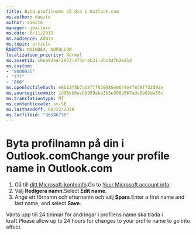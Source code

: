 ```yaml
---
title: Byta profilnamn på din i Outlook.com
ms.author: daeite
author: daeite
manager: joallard
ms.date: 6/11/2019
ms.audience: Admin
ms.topic: article
ROBOTS: NOINDEX, NOFOLLOW
localization_priority: Normal
ms.assetid: c0ea9dbe-2953-474d-ab31-2bc447b2e21d
ms.custom:
- "8000036"
- "777"
- "806"
ms.openlocfilehash: e8b13f8b7a15fff520085e0644e4f8d9f732d92e
ms.sourcegitcommit: 1d98db8acb9959aba3b5e308a567ade6b62da56c
ms.translationtype: MT
ms.contentlocale: sv-SE
ms.lasthandoff: 08/22/2019
ms.locfileid: "36546738"
---
```

# <a name="change-your-profile-name-in-outlookcom"></a><span data-ttu-id="1a699-102">Byta profilnamn på din i Outlook.com</span><span class="sxs-lookup"><span data-stu-id="1a699-102">Change your profile name in Outlook.com</span></span>

1. <span data-ttu-id="1a699-103">Gå till [ditt Microsoft-kontoinfo](https://go.microsoft.com/fwlink/p/?linkid=860841).</span><span class="sxs-lookup"><span data-stu-id="1a699-103">Go to [Your Microsoft account info](https://go.microsoft.com/fwlink/p/?linkid=860841).</span></span>
2. <span data-ttu-id="1a699-104">Välj **Redigera namn**.</span><span class="sxs-lookup"><span data-stu-id="1a699-104">Select **Edit name**.</span></span>
3. <span data-ttu-id="1a699-105">Ange ett förnamn och efternamn och välj **Spara**.</span><span class="sxs-lookup"><span data-stu-id="1a699-105">Enter a first name and last name, and select **Save**.</span></span>

<span data-ttu-id="1a699-106">Vänta upp till 24 timmar för ändringar i profilens namn ska träda i kraft.</span><span class="sxs-lookup"><span data-stu-id="1a699-106">Please allow up to 24 hours for changes to your profile name to go into effect.</span></span>